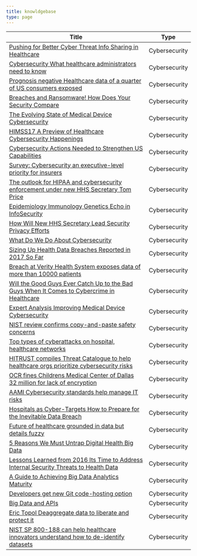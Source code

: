 ```yaml
---
title: knowldgebase
type: page
---
```


Title | Type  
------------ | -------------  
[Pushing for Better Cyber Threat Info Sharing in Healthcare](/cybersecurity/2017/02/28/pushing-for-better-cyber-threat-info-sharing-in-healthcare) | Cybersecurity
[Cybersecurity What healthcare administrators need to know](/cybersecurity/2017/02/27/cybersecurity-what-healthcare-administrators-need-to-know/) | Cybersecurity
[Prognosis negative Healthcare data of a quarter of US consumers exposed](/cybersecurity/2017/02/23/prognosis-negative-healthcare-data-of-a-quarter-of-us-consumers-exposed/) | Cybersecurity
[Breaches and Ransomware! How Does Your Security Compare](/cybersecurity/2017/02/20/breaches-and-ransomware-how-does-your-security-compare/) | Cybersecurity
[The Evolving State of Medical Device Cybersecurity](/cybersecurity/2017/02/20/the-evolving-state-of-medical-device-cybersecurity/) | Cybersecurity
[HIMSS17 A Preview of Healthcare Cybersecurity Happenings](/cybersecurity/2017/02/17/himss17-a-preview-of-healthcare-cybersecurity-happenings/) | Cybersecurity
[Cybersecurity Actions Needed to Strengthen US Capabilities](/cybersecurity/2017/02/16/cybersecurity-actions-needed-to-strengthen-us-capabilities/) | Cybersecurity
[Survey: Cybersecurity an executive-level priority for insurers](/cybersecurity/2017/02/15/survey-cybersecurity-an-executive-level-priority-for-insurers/) | Cybersecurity
[The outlook for HIPAA and cybersecurity enforcement under new HHS Secretary Tom Price](/cybersecurity/2017/02/15/the-outlook-for-hipaa-and-cybersecurity-enforcement-under-new-hhs-secretary-tom-price/) | Cybersecurity
[Epidemiology Immunology Genetics Echo in InfoSecurity](/cybersecurity/2017/02/14/epidemiology-immunology-genetics-echo-in-infosecurity/) | Cybersecurity
[How Will New HHS Secretary Lead Security Privacy Efforts](/cybersecurity/2017/02/13/how-will-new-hhs-secretary-lead-security-privacy-efforts/) | Cybersecurity
[What Do We Do About Cybersecurity](/cybersecurity/2017/02/10/what-do-we-do-about-cybersecurity/) | Cybersecurity
[Sizing Up Health Data Breaches Reported in 2017 So Far](/cybersecurity/2017/02/08/sizing-up-health-data-breaches-reported-in-2017-so-far/) | Cybersecurity
[Breach at Verity Health System exposes data of more than 10000 patients](/cybersecurity/2017/02/08/breach-at-verity-health-system-exposes-data-of-more-than-10000-patients/) | Cybersecurity
[Will the Good Guys Ever Catch Up to the Bad Guys When It Comes to Cybercrime in Healthcare](/cybersecurity/2017/02/08/will-the-good-guys-ever-catch-up-to-the-bad-guys-when-it-comes-to-cybercrime-in-healthcare/) | Cybersecurity
[Expert Analysis Improving Medical Device Cybersecurity](/cybersecurity/2017/02/07/expert-analysis-improving-medical-device-cybersecurity/) | Cybersecurity
[NIST review confirms copy-and-paste safety concerns](/cybersecurity/2017/02/07/nist-review-confirms-copy-and-paste-safety-concerns/) | Cybersecurity
[Top types of cyberattacks on hospital, healthcare networks](/cybersecurity/2017/02/03/top-types-of-cyberattacks-on-hospital-healthcare-networks/) | Cybersecurity
[HITRUST compiles Threat Catalogue to help healthcare orgs prioritize cybersecurity risks](/cybersecurity/2017/02/02/hitrust-compiles-threat-catalogue-to-help-healthcare-orgs-prioritize-cybersecurity-risks/) | Cybersecurity
[OCR fines Childrens Medical Center of Dallas 32 million for lack of encryption](/cybersecurity/2017/02/02/ocr-fines-childrens-medical-center-of-dallas-32-million-for-lack-of-encryption/) | Cybersecurity
[AAMI Cybersecurity standards help manage IT risks](/cybersecurity/2017/02/02/aami-cybersecurity-standards-help-manage-it-risks/) | Cybersecurity
[Hospitals as Cyber-Targets How to Prepare for the Inevitable Data Breach](/cybersecurity/2017/02/01/hospitals-as-cyber-targets-how-to-prepare-for-the-inevitable-data-breach/) | Cybersecurity
[Future of healthcare grounded in data but details fuzzy](/data-science/2017/01/25/future-of-healthcare-grounded-in-data-but-details-fuzzy/) | Cybersecurity
[5 Reasons We Must Untrap Digital Health Big Data](/data-science/2017/01/18/5-reasons-we-must-untrap-digital-healths-big-data/) | Cybersecurity
[Lessons Learned from 2016 Its Time to Address Internal Security Threats to Health Data](/data-science/2017/01/16/lessons-learned-from-2016-its-time-to-address-internal-security-threats-to-health-data/) | Cybersecurity
[A Guide to Achieving Big Data Analytics Maturity](/data-science/2017/01/07/a-guide-to-achieving-big-data-analytics-maturity/) | Cybersecurity
[Developers get new Git code-hosting option](/data-science/2017/01/05/developers-get-new-git-code-hosting-option/) | Cybersecurity
[Big Data and APIs](/data-science/2017/01/04/big-data-and-apis/) | Cybersecurity  
[Eric Topol Deaggregate data to liberate and protect it](/data-science/2017/01/04/eric-topol-deaggregate-data-to-liberate-and-protect-it/) | Cybersecurity
[NIST SP 800-188 can help healthcare innovators understand how to de-identify datasets](/data-science/2016/12/18/nist-sp-800-188-can-help-healthcare-innovators-understand-how-to-de-identify-datasets/) | Cybersecurity  